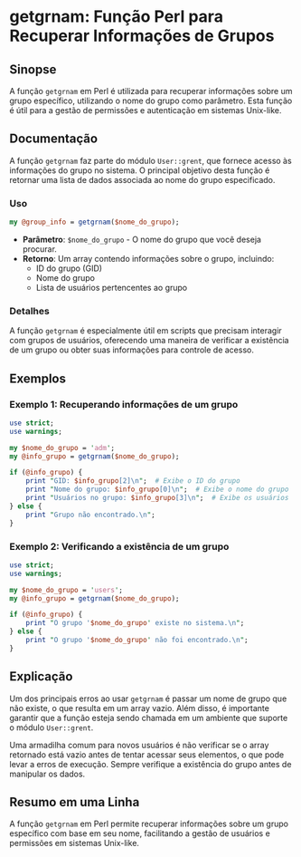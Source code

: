 <!--
Meta Description: # getgrnam: Função Perl para Recuperar Informações de Grupos ## Sinopse A função `getgrnam` em Perl é utilizada para recuperar informações sobre um gr...
Meta Keywords: grupo, getgrnam, função, nome, que
-->

# getgrnam: Função Perl para Recuperar Informações de Grupos

## Sinopse
A função `getgrnam` em Perl é utilizada para recuperar informações sobre um grupo específico, utilizando o nome do grupo como parâmetro. Esta função é útil para a gestão de permissões e autenticação em sistemas Unix-like.

## Documentação
A função `getgrnam` faz parte do módulo `User::grent`, que fornece acesso às informações do grupo no sistema. O principal objetivo desta função é retornar uma lista de dados associada ao nome do grupo especificado.

### Uso
```perl
my @group_info = getgrnam($nome_do_grupo);
```

- **Parâmetro**: `$nome_do_grupo` - O nome do grupo que você deseja procurar.
- **Retorno**: Um array contendo informações sobre o grupo, incluindo:
  - ID do grupo (GID)
  - Nome do grupo
  - Lista de usuários pertencentes ao grupo

### Detalhes
A função `getgrnam` é especialmente útil em scripts que precisam interagir com grupos de usuários, oferecendo uma maneira de verificar a existência de um grupo ou obter suas informações para controle de acesso.

## Exemplos
### Exemplo 1: Recuperando informações de um grupo
```perl
use strict;
use warnings;

my $nome_do_grupo = 'adm';
my @info_grupo = getgrnam($nome_do_grupo);

if (@info_grupo) {
    print "GID: $info_grupo[2]\n";  # Exibe o ID do grupo
    print "Nome do grupo: $info_grupo[0]\n";  # Exibe o nome do grupo
    print "Usuários no grupo: $info_grupo[3]\n";  # Exibe os usuários
} else {
    print "Grupo não encontrado.\n";
}
```

### Exemplo 2: Verificando a existência de um grupo
```perl
use strict;
use warnings;

my $nome_do_grupo = 'users';
my @info_grupo = getgrnam($nome_do_grupo);

if (@info_grupo) {
    print "O grupo '$nome_do_grupo' existe no sistema.\n";
} else {
    print "O grupo '$nome_do_grupo' não foi encontrado.\n";
}
```

## Explicação
Um dos principais erros ao usar `getgrnam` é passar um nome de grupo que não existe, o que resulta em um array vazio. Além disso, é importante garantir que a função esteja sendo chamada em um ambiente que suporte o módulo `User::grent`.

Uma armadilha comum para novos usuários é não verificar se o array retornado está vazio antes de tentar acessar seus elementos, o que pode levar a erros de execução. Sempre verifique a existência do grupo antes de manipular os dados.

## Resumo em uma Linha
A função `getgrnam` em Perl permite recuperar informações sobre um grupo específico com base em seu nome, facilitando a gestão de usuários e permissões em sistemas Unix-like.